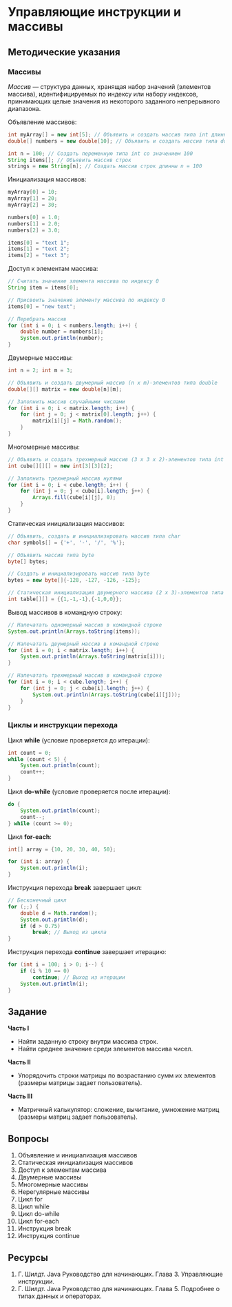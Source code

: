 # Управляющие инструкции и массивы

## Методические указания

### Массивы

_Массив_ — структура данных, хранящая набор значений (элементов массива), идентифицируемых по индексу или набору индексов, принимающих целые значения из некоторого заданного непрерывного диапазона.

Объявление массивов:
```java
int myArray[] = new int[5]; // Объявить и создать массив типа int длинны 5
double[] numbers = new double[10]; // Объявить и создать массив типа double длинны 10

int n = 100; // Создать переменную типа int со значением 100 
String items[]; // Объявить массив строк
strings = new String[n]; // Создать массив строк длинны n = 100
```

Инициализация массивов:
```java
myArray[0] = 10;
myArray[1] = 20;
myArray[2] = 30;

numbers[0] = 1.0;
numbers[1] = 2.0;
numbers[2] = 3.0;

items[0] = "text 1";
items[1] = "text 2";
items[2] = "text 3";
```

Доступ к элементам массива:
```java
// Считать значение элемента массива по индексу 0
String item = items[0];

// Присвоить значение элементу массива по индексу 0
items[0] = "new text";

// Перебрать массив
for (int i = 0; i < numbers.length; i++) {
    double number = numbers[i];
    System.out.println(number);
}
```

Двумерные массивы:
```java
int n = 2; int m = 3;

// Объявить и создать двумерный массив (n x m)-элементов типа double
double[][] matrix = new double[n][m];

// Заполнить массив случайными числами
for (int i = 0; i < matrix.length; i++) {
    for (int j = 0; j < matrix[0].length; j++) {
        matrix[i][j] = Math.random();
    }
}
```

Многомерные массивы:
```java
// Объявить и создать трехмерный массив (3 x 3 x 2)-элементов типа int
int cube[][][] = new int[3][3][2];

// Заполнить трехмерный массив нулями
for (int i = 0; i < cube.length; i++) {
    for (int j = 0; j < cube[i].length; j++) {
        Arrays.fill(cube[i][j], 0);
    }
}
```

Статическая инициализация массивов:
```java
// Объявить, создать и инициализировать массив типа char
char symbols[] = {'+', '-', '/', '%'};

// Объявить массив типа byte
byte[] bytes;

// Создать и инициализировать массив типа byte
bytes = new byte[]{-128, -127, -126, -125};

// Статическая инициализация двумерного массива (2 x 3)-элементов типа int 
int table[][] = {{1,-1,-1},{-1,0,0}};
```

Вывод массивов в командную строку:
```java
// Напечатать одномерный массив в командной строке
System.out.println(Arrays.toString(items));

// Напечатать двумерный массив в командной строке
for (int i = 0; i < matrix.length; i++) {
    System.out.println(Arrays.toString(matrix[i]));
}

// Напечатать трехмерный массив в командной строке
for (int i = 0; i < cube.length; i++) {
    for (int j = 0; j < cube[i].length; j++) {
        System.out.println(Arrays.toString(cube[i][j]));
    }
}
```

### Циклы и инструкции перехода

Цикл **while** (условие проверяется до итерации):
```java
int count = 0;
while (count < 5) {
    System.out.println(count);
    count++;
}
```

Цикл **do-while** (условие проверяется после итерации):
```java
do {
    System.out.println(count);
    count--;
} while (count >= 0);
```

Цикл **for-each**:
```java
int[] array = {10, 20, 30, 40, 50};

for (int i: array) {
    System.out.println(i);
}
``` 
 
Инструкция перехода **break** завершает цикл:
```java
// Бесконечный цикл
for (;;) {
    double d = Math.random();
    System.out.println(d);
    if (d > 0.75)
        break; // Выход из цикла
}
```

Инструкция перехода **continue** завершает итерацию:
```java
for (int i = 100; i > 0; i--) {
    if (i % 10 == 0)
        continue; // Выход из итерации
    System.out.println(i);
}
```
 
## Задание

**Часть I**

- Найти заданную строку внутри массива строк.
- Найти среднее значение среди элементов массива чисел.

**Часть II**

- Упорядочить строки матрицы по возрастанию сумм их элементов (размеры матрицы задает пользователь).

**Часть III**

- Матричный калькулятор: сложение, вычитание, умножение матриц (размеры матриц задает пользователь).

## Вопросы

1.	Объявление и инициализация массивов
2.	Статическая инициализация массивов
3.	Доступ к элементам массива
4.	Двумерные массивы
5.	Многомерные массивы
6.	Нерегулярные массивы
7.	Цикл for
8.	Цикл while
9.	Цикл do-while
10.	Цикл for-each	
11.	Инструкция break
12.	Инструкция continue

## Ресурсы
1.	Г. Шилдт. Java Руководство для начинающих. Глава 3. Управляющие инструкции.
2.	Г. Шилдт. Java Руководство для начинающих. Глава 5. Подробнее о типах данных и операторах.
